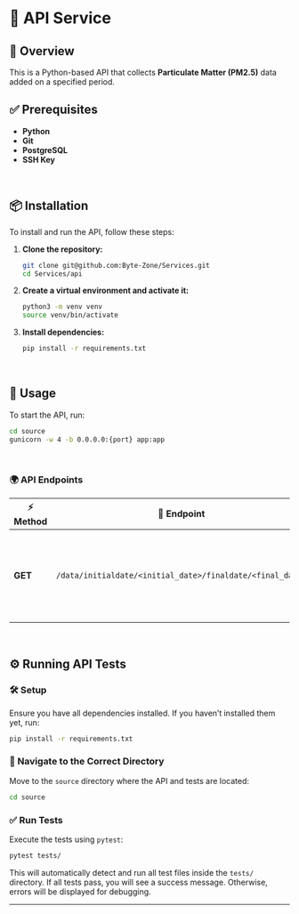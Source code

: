 # 🚀 API Service

## 📌 Overview
This is a Python-based API that collects **Particulate Matter (PM2.5)** data added on a specified period. 
<br>

## ✅ Prerequisites
- **Python**
- **Git**
- **PostgreSQL**
- **SSH Key**
<br>

## 📦 Installation
To install and run the API, follow these steps:

1. **Clone the repository:**
   ```sh
   git clone git@github.com:Byte-Zone/Services.git
   cd Services/api
   ```
2. **Create a virtual environment and activate it:**
   ```sh
   python3 -m venv venv
   source venv/bin/activate
   ```
3. **Install dependencies:**
   ```sh
   pip install -r requirements.txt
   ```
<br>

## 🚀 Usage
To start the API, run:
```sh
cd source
gunicorn -w 4 -b 0.0.0.0:{port} app:app
```
<br> 

### 🌍 API Endpoints
| ⚡ Method | 📌 Endpoint | 📝 Description |
|----------|-----------|---------------|
| **GET**  | `/data/initialdate/<initial_date>/finaldate/<final_date>` | Collects Particulate Matter (PM2.5) data added on a specified period.  |

<br> 

## ⚙️ Running API Tests  

### 🛠 Setup  
Ensure you have all dependencies installed. If you haven’t installed them yet, run:  

```sh
pip install -r requirements.txt
```

### 📂 Navigate to the Correct Directory  
Move to the `source` directory where the API and tests are located:  

```sh
cd source
```

### ✅ Run Tests  
Execute the tests using `pytest`:  

```sh
pytest tests/
```

This will automatically detect and run all test files inside the `tests/` directory. If all tests pass, you will see a success message. Otherwise, errors will be displayed for debugging.  

---


